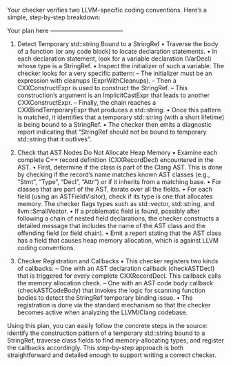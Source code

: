 Your checker verifies two LLVM-specific coding conventions. Here’s a simple, step‐by‐step breakdown:

Your plan here
─────────────────
1. Detect Temporary std::string Bound to a StringRef
   • Traverse the body of a function (or any code block) to locate declaration statements.
   • In each declaration statement, look for a variable declaration (VarDecl) whose type is a StringRef.
   • Inspect the initializer of such a variable. The checker looks for a very specific pattern:
     – The initializer must be an expression with cleanups (ExprWithCleanups).
     – Then a CXXConstructExpr is used to construct the StringRef.
     – This construction’s argument is an ImplicitCastExpr that leads to another CXXConstructExpr.
     – Finally, the chain reaches a CXXBindTemporaryExpr that produces a std::string.
   • Once this pattern is matched, it identifies that a temporary std::string (with a short lifetime) is being bound to a StringRef.
   • The checker then emits a diagnostic report indicating that “StringRef should not be bound to temporary std::string that it outlives”.

2. Check that AST Nodes Do Not Allocate Heap Memory
   • Examine each complete C++ record definition (CXXRecordDecl) encountered in the AST.
   • First, determine if the class is part of the Clang AST. This is done by checking if the record’s name matches known AST classes (e.g., “Stmt”, “Type”, “Decl”, “Attr”) or if it inherits from a matching base.
   • For classes that are part of the AST, iterate over all the fields.
   • For each field (using an ASTFieldVisitor), check if its type is one that allocates memory. The checker flags types such as std::vector, std::string, and llvm::SmallVector.
   • If a problematic field is found, possibly after following a chain of nested field declarations, the checker constructs a detailed message that includes the name of the AST class and the offending field (or field chain).
   • Emit a report stating that the AST class has a field that causes heap memory allocation, which is against LLVM coding conventions.

3. Checker Registration and Callbacks
   • This checker registers two kinds of callbacks:
     – One with an AST declaration callback (checkASTDecl) that is triggered for every complete CXXRecordDecl. This callback calls the memory allocation check.
     – One with an AST code body callback (checkASTCodeBody) that invokes the logic for scanning function bodies to detect the StringRef temporary binding issue.
   • The registration is done via the standard mechanism so that the checker becomes active when analyzing the LLVM/Clang codebase.

Using this plan, you can easily follow the concrete steps in the source: identify the construction pattern of a temporary std::string bound to a StringRef, traverse class fields to find memory-allocating types, and register the callbacks accordingly. This step-by-step approach is both straightforward and detailed enough to support writing a correct checker.